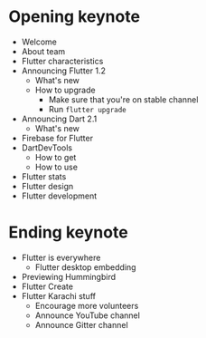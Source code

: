 # Opening keynote
- Welcome
- About team
- Flutter characteristics
- Announcing Flutter 1.2
  - What's new
  - How to upgrade
    - Make sure that you're on stable channel
    - Run `flutter upgrade`
- Announcing Dart 2.1
  - What's new
- Firebase for Flutter
- DartDevTools
  - How to get
  - How to use
- Flutter stats
- Flutter design
- Flutter development
# Ending keynote
- Flutter is everywhere
  - Flutter desktop embedding
- Previewing Hummingbird
- Flutter Create
- Flutter Karachi stuff
  - Encourage more volunteers
  - Announce YouTube channel
  - Announce Gitter channel